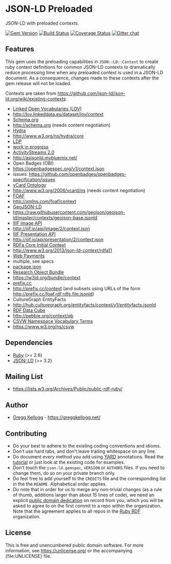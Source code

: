 # JSON-LD Preloaded
JSON-LD with preloaded contexts.

[![Gem Version](https://badge.fury.io/rb/json-ld-preloaded.png)](https://badge.fury.io/rb/json-ld-preloaded)
[![Build Status](https://github.com/ruby-rdf/json-ld-preloaded/workflows/CI/badge.svg?branch=develop)](https://github.com/ruby-rdf/json-ld-preloaded/actions?query=workflow%3ACI)
[![Coverage Status](https://coveralls.io/repos/ruby-rdf/json-ld-preloaded/badge.svg?branch=develop)](https://coveralls.io/github/ruby-rdf/json-ld-preloaded?branch=develop)
[![Gitter chat](https://badges.gitter.im/ruby-rdf/rdf.png)](https://gitter.im/ruby-rdf/rdf)

## Features

This gem uses the preloading capabilities in `JSON::LD::Context` to create ruby context definitions for common JSON-LD contexts to dramatically reduce processing time when any preloaded context is used in a JSON-LD document. As a consequence, changes made to these contexts after the gem release will not be loaded.

Contexts are taken from https://github.com/json-ld/json-ld.org/wiki/existing-contexts:

* [Linked Open Vocabularies (LOV)](https://lov.linkeddata.es/dataset/lov/)
 * http://lov.linkeddata.es/dataset/lov/context
* [Schema.org](http://schema.org)
 * http://schema.org (needs content negotiation)
* [Hydra](http://www.hydra-cg.com/spec/latest/core/)
 * http://www.w3.org/ns/hydra/core
* [LDP](http://www.w3.org/2012/ldp/wiki/Main_Page)
 * [work in progress](http://lists.w3.org/Archives/Public/public-linked-json/2014Jul/0050.html)
* [ActivityStreams 2.0](http://activitystrea.ms)
 *  http://asjsonld.mybluemix.net/
* Open Badges (OBI)
 * https://openbadgespec.org/v1/context.json
 * issues: https://github.com/openbadges/openbadges-specification/issues
* [vCard Ontology](http://www.w3.org/TR/vcard-rdf/)
 * http://www.w3.org/2006/vcard/ns (needs content negotiation)
* [FOAF](http://xmlns.com/foaf/spec/)
 * http://xmlns.com/foaf/context
* [GeoJSON-LD](https://github.com/geojson/geojson-ld)
 * https://raw.githubusercontent.com/geojson/geojson-ld/master/contexts/geojson-base.jsonld
* [IIIF Image API](http://iiif.io/api/image/2/)
 * http://iiif.io/api/image/2/context.json
* [IIIF Presentation API](http://iiif.io/api/presentation/2/)
 * http://iiif.io/api/presentation/2/context.json
* [RDFa Core Initial Context](http://www.w3.org/2011/rdfa-context/rdfa-1.1)
 * http://www.w3.org/2013/json-ld-context/rdfa11
* [Web Payments](https://web-payments.org/)
 * multiple, see specs
* [package.json](https://github.com/digitalbazaar/jsonld.js/issues/39)
* [Research Object Bundle](https://w3id.org/bundle)
 * https://w3id.org/bundle/context
* [prefix.cc](http://prefix.cc)
 * http://prefix.cc/context (and subsets using URLs of the form http://prefix.cc/foaf,rdf,rdfs.file.jsonld)
* CultureGraph EntityFacts
 * http://hub.culturegraph.org/entityfacts/context/v1/entityfacts.jsonld
* [RDF Data Cube](http://purl.org/linked-data/cube#)
 * http://pebbie.org/context/qb
* [CSVW Namespace Vocabulary Terms](https://www.w3.org/TR/tabular-data-model/)
 * https://www.w3.org/ns/csvw

## Dependencies
* [Ruby](https://ruby-lang.org/) (>= 2.6)
* [JSON::LD](https://rubygems.org/gems/json-ld) (>= 3.2)

## Mailing List
* <https://lists.w3.org/Archives/Public/public-rdf-ruby/>

## Author
* [Gregg Kellogg](https://github.com/gkellogg) - <https://greggkellogg.net/>

## Contributing
* Do your best to adhere to the existing coding conventions and idioms.
* Don't use hard tabs, and don't leave trailing whitespace on any line.
* Do document every method you add using [YARD][] annotations. Read the
  [tutorial][YARD-GS] or just look at the existing code for examples.
* Don't touch the `json-ld.gemspec`, `VERSION` or `AUTHORS` files. If you need to
  change them, do so on your private branch only.
* Do feel free to add yourself to the `CREDITS` file and the corresponding
  list in the the `README`. Alphabetical order applies.
* Do note that in order for us to merge any non-trivial changes (as a rule
  of thumb, additions larger than about 15 lines of code), we need an
  explicit [public domain dedication][PDD] on record from you,
  which you will be asked to agree to on the first commit to a repo within the organization.
  Note that the agreement applies to all repos in the [Ruby RDF](https://github.com/ruby-rdf/) organization.

## License

This is free and unencumbered public domain software. For more information,
see <https://unlicense.org/> or the accompanying {file:UNLICENSE} file.

[Ruby]:             https://ruby-lang.org/
[RDF]:              https://www.w3.org/RDF/
[YARD]:             https://yardoc.org/
[YARD-GS]:          https://rubydoc.info/docs/yard/file/docs/GettingStarted.md
[PDD]:              https://lists.w3.org/Archives/Public/public-rdf-ruby/2010May/0013.html
[RDF.rb]:           https://rubygems.org/gems/rdf
[Backports]:        https://rubygems.org/gems/backports
[JSON-LD]:          https://www.w3.org/TR/json-ld11/ "JSON-LD 1.1"
[Promises]:         http://dom.spec.whatwg.org/#promises
[jsonlint]:         https://rubygems.org/gems/jsonlint
